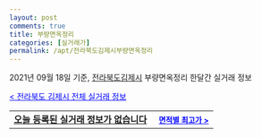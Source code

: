 ```yaml
---
layout: post
comments: true
title: 부량면옥정리
categories: [실거래가]
permalink: /apt/전라북도김제시부량면옥정리
---
```


2021년 09월 18일 기준, <a href="/apt/전라북도김제시">전라북도김제시</a> 부량면옥정리 한달간 실거래 정보

<a style="color: blue;" href="/apt/전라북도김제시">< 전라북도 김제시 전체 실거래 정보</a>
<!---- start ---->
<table>
  <tr>
    <td colspan="4" style="font-weight: bold;"><a href="/apt/전라북도김제시부량면옥정리{name_without_space}">오늘 등록된 실거래 정보가 없습니다</a> &nbsp;&nbsp;&nbsp; <a style="color: blue; font-size: smaller;" href="/apt/전라북도김제시부량면옥정리{name_without_space}">면적별 최고가 ></a></td>
  </tr>
    
</table>
<!---- end ---->
    